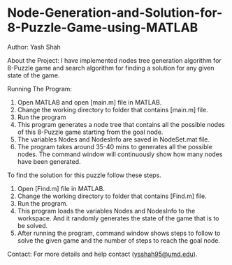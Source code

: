 # Node-Generation-and-Solution-for-8-Puzzle-Game-using-MATLAB

Author:
Yash Shah

About the Project:
I have implemented nodes tree generation algorithm for 8-Puzzle game and search algorithm for finding a solution for any given state of the game. 

Running The Program:

1) Open MATLAB and open [main.m] file in MATLAB. 
2) Change the working directory to folder that contains [main.m] file.
3) Run the program
4) This program generates a node tree that contains all the possible nodes of this 8-Puzzle game starting from the goal node.
5) The variables Nodes and NodesInfo are saved in NodeSet.mat file. 
6) The program takes around 35-40 mins to generates all the possible nodes. The command window will continuously show how many nodes have been generated.

To find the solution for this puzzle follow these steps.

1) Open [Find.m] file in MATLAB. 
2) Change the working directory to folder that contains [Find.m] file.
3) Run the program.
4) This program loads the variables Nodes and NodesInfo to the workspace. And it randomly generates the state of the game that is to be solved. 
5) After running the program, command window shows steps to follow to solve the given game and the number of steps to reach the goal node.
 

Contact: 
For more details and help contact (ysshah95@umd.edu).
